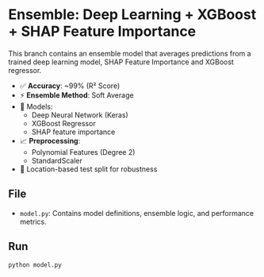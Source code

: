 
# Ensemble: Deep Learning + XGBoost + SHAP Feature Importance

This branch contains an ensemble model that averages predictions from a trained deep learning model, SHAP Feature Importance and XGBoost regressor.

- ✅ **Accuracy**: ~99% (R² Score)
- ⚡️ **Ensemble Method**: Soft Average
- 🤖 Models:
  - Deep Neural Network (Keras)
  - XGBoost Regressor
  - SHAP feature importance
- 📈 **Preprocessing**:
  - Polynomial Features (Degree 2)
  - StandardScaler
- 🧪 Location-based test split for robustness

## File
- `model.py`: Contains model definitions, ensemble logic, and performance metrics.

## Run
```bash
python model.py
